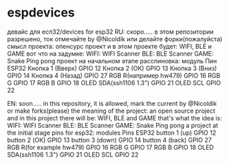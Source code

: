 # espdevices
девайс для есп32/devices for esp32
RU: скоро.....
в этом репозитории разрешено, ток отмечайте by @Nicoldik или делайте форки(пожалуйста)
смысл проекта: опенсурс проект и в этом проекте будет: WIFI, BLE и GAME
вот что на задумке:
WIFI:
WIFI Scanner
BLE:
BLE Scanner
GAME: 
Snake
Ping pong
проект на начальном этапе
расспиновка:
модуль	Пин ESP32
Кнопка 1 (Вверх)	GPIO 12
Кнопка 2 (ОК)	GPIO 13
Кнопка 3 (Вниз)	GPIO 14
Кнопка 4 (Назад)	GPIO 27
RGB R(например hw479)	GPIO 16
RGB G	GPIO 17
RGB B	GPIO 18
OLED SDA(ssh1106 1.3")	GPIO 21
OLED SCL	GPIO 22

EN: soon.....
in this repository, it is allowed, mark the current by @Nicoldik or make forks(please)
the meaning of the project: an open source project and in this project there will be: WIFI, BLE and GAME
that's what the idea is:
WIFI:
WIFI Scanner
BLE:
BLE Scanner
GAME: 
Snake
Ping pong
a project at the initial stage
pins for esp32:
modules	Pins ESP32
button 1 (up)	GPIO 12
button 2 (ОК)	GPIO 13
button 3 (down)	GPIO 14
button 4 (back)	GPIO 27
RGB R(for example hw479)	GPIO 16
RGB G	GPIO 17
RGB B	GPIO 18
OLED SDA(ssh1106 1.3")	GPIO 21
OLED SCL	GPIO 22

